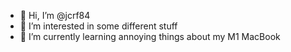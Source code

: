 - 👋 Hi, I’m @jcrf84
- 👀 I’m interested in some different stuff
- 🌱 I’m currently learning annoying things about my M1 MacBook

